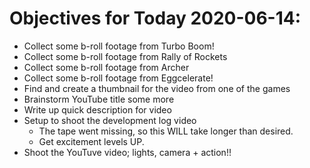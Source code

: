 # Objectives for Today 2020-06-14:

- Collect some b-roll footage from Turbo Boom!
- Collect some b-roll footage from Rally of Rockets
- Collect some b-roll footage from Archer
- Collect some b-roll footage from Eggcelerate!
- Find and create a thumbnail for the video from one of the games
- Brainstorm YouTube title some more
- Write up quick description for video
- Setup to shoot the development log video
  - The tape went missing, so this WILL take longer than desired.
  - Get excitement levels UP.
- Shoot the YouTuve video; lights, camera + action!!

